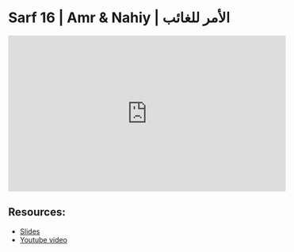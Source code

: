 # Sarf 16 | Amr & Nahiy | الأمر للغائب

<iframe width="560" height="315" src="https://www.youtube-nocookie.com/embed/z_ChsDMT5rg?start=0" frameborder="0" allow="accelerometer; autoplay; encrypted-media; gyroscope; picture-in-picture" allowfullscreen="allowfullscreen"></iframe><BR>



## Resources:
- [Slides](https://github.com/arshare/resources_balagha_pdfs)
- [Youtube video](https://www.youtube.com/watch?v=z_ChsDMT5rg&list=PLzn0qdi6JpdvWf0IDGNfaiM-okPqDuQoc&index=$INDEX)
